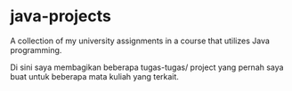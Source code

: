 # java-projects
A collection of my university assignments in a course that utilizes Java programming.

Di sini saya membagikan beberapa tugas-tugas/ project yang pernah saya buat untuk beberapa mata kuliah yang terkait.
